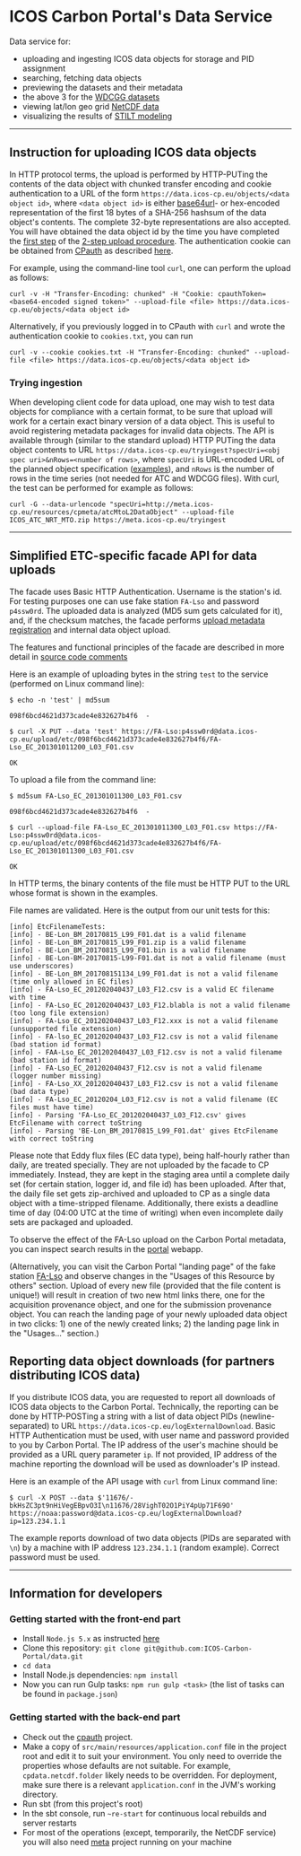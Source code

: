 # ICOS Carbon Portal's Data Service

Data service for:

- uploading and ingesting ICOS data objects for storage and PID assignment
- searching, fetching data objects
- previewing the datasets and their metadata
- the above 3 for the [WDCGG datasets](https://data.icos-cp.eu/portal/)
- viewing lat/lon geo grid [NetCDF data](https://data.icos-cp.eu/netcdf/)
- visualizing the results of [STILT modeling](https://data.icos-cp.eu/stilt/)

---

## Instruction for uploading ICOS data objects
In HTTP protocol terms, the upload is performed by HTTP-PUTing the contents of the data object with chunked transfer encoding and cookie authentication to a URL of the form `https://data.icos-cp.eu/objects/<data object id>`, where `<data object id>` is either [base64url](https://en.wikipedia.org/wiki/Base64#URL_applications)- or hex-encoded representation of the first 18 bytes of a SHA-256 hashsum of the data object's contents. The complete 32-byte representations are also accepted. You will have obtained the data object id by the time you have completed the [first step](https://github.com/ICOS-Carbon-Portal/meta#registering-the-metadata-package) of the [2-step upload procedure](https://github.com/ICOS-Carbon-Portal/meta#data-object-registration-and-upload-instructions). The authentication cookie can be obtained from [CPauth](https://cpauth.icos-cp.eu) as described [here](https://github.com/ICOS-Carbon-Portal/meta#authentication).

For example, using the command-line tool `curl`, one can perform the upload as follows:

`curl -v -H "Transfer-Encoding: chunked" -H "Cookie: cpauthToken=<base64-encoded signed token>" --upload-file <file> https://data.icos-cp.eu/objects/<data object id>`

Alternatively, if you previously logged in to CPauth with `curl` and wrote the authentication cookie to `cookies.txt`, you can run

`curl -v --cookie cookies.txt -H "Transfer-Encoding: chunked" --upload-file <file> https://data.icos-cp.eu/objects/<data object id>`

### Trying ingestion
When developing client code for data upload, one may wish to test data objects for compliance with a certain format, to be sure that upload will work for a certain exact binary version of a data object. This is useful to avoid registering metadata packages for invalid data objects. The API is available through (similar to the standard upload) HTTP PUTing the data object contents to URL `https://data.icos-cp.eu/tryingest?specUri=<obj spec uri>&nRows=<number of rows>`, where `specUri` is URL-encoded URL of the planned object specification ([examples](https://meta.icos-cp.eu/ontologies/cpmeta/SimpleObjectSpec)), and `nRows` is the number of rows in the time series (not needed for ATC and WDCGG files). With curl, the test can be performed for example as follows:

`curl -G --data-urlencode "specUri=http://meta.icos-cp.eu/resources/cpmeta/atcMtoL2DataObject" --upload-file ICOS_ATC_NRT_MTO.zip https://meta.icos-cp.eu/tryingest`

---

## Simplified ETC-specific facade API for data uploads
The facade uses Basic HTTP Authentication. Username is the station's id.
For testing purposes one can use fake station `FA-Lso` and password `p4ssw0rd`.
The uploaded data is analyzed (MD5 sum gets calculated for it), and, if the checksum matches, the facade performs [upload metadata registration](https://github.com/ICOS-Carbon-Portal/meta#registering-the-metadata-package) and internal data object upload.

The features and functional principles of the facade are described in more detail in [source code comments](https://github.com/ICOS-Carbon-Portal/data/blob/master/src/main/scala/se/lu/nateko/cp/data/services/etcfacade/FacadeService.scala#L40)

Here is an example of uploading bytes in the string `test` to the service (performed on Linux command line):

`$ echo -n 'test' | md5sum`

`098f6bcd4621d373cade4e832627b4f6  -`

`$ curl -X PUT --data 'test' https://FA-Lso:p4ssw0rd@data.icos-cp.eu/upload/etc/098f6bcd4621d373cade4e832627b4f6/FA-Lso_EC_201301011200_L03_F01.csv`

`OK`

To upload a file from the command line:

`$ md5sum FA-Lso_EC_201301011300_L03_F01.csv`

`098f6bcd4621d373cade4e832627b4f6  -`

`$ curl --upload-file FA-Lso_EC_201301011300_L03_F01.csv https://FA-Lso:p4ssw0rd@data.icos-cp.eu/upload/etc/098f6bcd4621d373cade4e832627b4f6/FA-Lso_EC_201301011300_L03_F01.csv`

`OK`

In HTTP terms, the binary contents of the file must be HTTP PUT to the URL whose format is shown in the examples. 

File names are validated. Here is the output from our unit tests for this:

	[info] EtcFilenameTests:
	[info] - BE-Lon_BM_20170815_L99_F01.dat is a valid filename
	[info] - BE-Lon_BM_20170815_L99_F01.zip is a valid filename
	[info] - BE-Lon_BM_20170815_L99_F01.bin is a valid filename
	[info] - BE-Lon-BM-20170815-L99-F01.dat is not a valid filename (must use underscores)
	[info] - BE-Lon_BM_201708151134_L99_F01.dat is not a valid filename (time only allowed in EC files)
	[info] - FA-Lso_EC_201202040437_L03_F12.csv is a valid EC filename with time
	[info] - FA-Lso_EC_201202040437_L03_F12.blabla is not a valid filename (too long file extension)
	[info] - FA-Lso_EC_201202040437_L03_F12.xxx is not a valid filename (unsupported file extension)
	[info] - FA-lso_EC_201202040437_L03_F12.csv is not a valid filename (bad station id format)
	[info] - FAA-Lso_EC_201202040437_L03_F12.csv is not a valid filename (bad station id format)
	[info] - FA-Lso_EC_201202040437_F12.csv is not a valid filename (logger number missing)
	[info] - FA-Lso_XX_201202040437_L03_F12.csv is not a valid filename (bad data type)
	[info] - FA-Lso_EC_20120204_L03_F12.csv is not a valid filename (EC files must have time)
	[info] - Parsing 'FA-Lso_EC_201202040437_L03_F12.csv' gives EtcFilename with correct toString
	[info] - Parsing 'BE-Lon_BM_20170815_L99_F01.dat' gives EtcFilename with correct toString

Please note that Eddy flux files (EC data type), being half-hourly rather than daily, are treated specially. They are not uploaded by the facade to CP immediately. Instead, they are kept in the staging area until a complete daily set (for certain station, logger id, and file id) has been uploaded. After that, the daily file set gets zip-archived and uploaded to CP as a single data object with a time-stripped filename. Additionally, there exists a deadline time of day (04:00 UTC at the time of writing) when even incomplete daily sets are packaged and uploaded.

To observe the effect of the FA-Lso upload on the Carbon Portal metadata, you can inspect search results in the [portal](https://data.icos-cp.eu/portal/#search?station=%5B%22Test%20station%20(fake)%22%5D) webapp.

(Alternatively, you can visit the Carbon Portal "landing page" of the fake station [FA-Lso](http://meta.icos-cp.eu/resources/stations/ES_FA-Lso) and observe changes in the "Usages of this Resource by others" section.
Upload of every new file (provided that the file content is unique!) will result in creation of two new html links there, one for the acquisition provenance object, and one for the submission provenance object.
You can reach the landing page of your newly uploaded data object in two clicks: 1) one of the newly created links; 2) the landing page link in the "Usages..." section.)

## Reporting data object downloads (for partners distributing ICOS data)

If you distribute ICOS data, you are requested to report all downloads of ICOS data objects to the Carbon Portal. Technically, the reporting can be done by HTTP-POSTing a string with a list of data object PIDs (newline-separated) to URL `https://data.icos-cp.eu/logExternalDownload`. Basic HTTP Authentication must be used, with user name and password provided to you by Carbon Portal. The IP address of the user's machine should be provided as a URL query parameter `ip`. If not provided, IP address of the machine reporting the download will be used as downloader's IP instead.

Here is an example of the API usage with `curl` from Linux command line:

`$ curl -X POST --data $'11676/-bkHsZC3pt9nHiVegEBpvO3I\n11676/28VighT02O1PiY4pUp71F69O' https://noaa:password@data.icos-cp.eu/logExternalDownload?ip=123.234.1.1`

The example reports download of two data objects (PIDs are separated with `\n`) by a machine with IP address `123.234.1.1` (random example). Correct password must be used.

---
## Information for developers

### Getting started with the front-end part

- Install `Node.js 5.x` as instructed [here](https://github.com/nodesource/distributions)
- Clone this repository: `git clone git@github.com:ICOS-Carbon-Portal/data.git`
- `cd data`
- Install Node.js dependencies: `npm install`
- Now you can run Gulp tasks: `npm run gulp <task>` (the list of tasks can be found in `package.json`)

### Getting started with the back-end part

- Check out the [cpauth](https://github.com/ICOS-Carbon-Portal/cpauth) project.
- Make a copy of `src/main/resources/application.conf` file in the project root and edit it to suit your environment. You only need to override the properties whose defaults are not suitable. For example, `cpdata.netcdf.folder` likely needs to be overridden. For deployment, make sure there is a relevant `application.conf` in the JVM's working directory.
- Run sbt (from this project's root)
- In the sbt console, run `~re-start` for continuous local rebuilds and server restarts
- For most of the operations (except, temporarily, the NetCDF service) you will also need [meta](https://github.com/ICOS-Carbon-Portal/meta) project running on your machine

